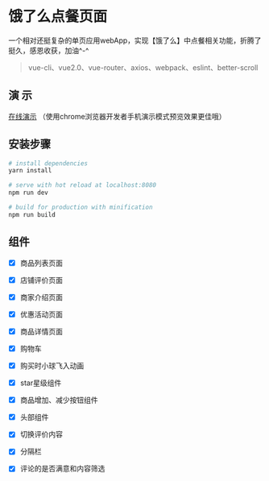 # 饿了么点餐页面

一个相对还挺复杂的单页应用webApp，实现【饿了么】中点餐相关功能，折腾了挺久，感恩收获，加油^-^


> vue-cli、vue2.0、vue-router、axios、webpack、eslint、better-scroll

## 演 示

<a href="http://www.iswn.me/eleme-vue2/#/goods" target="_blank">在线演示</a> （使用chrome浏览器开发者手机演示模式预览效果更佳哦）

## 安装步骤

``` bash
# install dependencies
yarn install

# serve with hot reload at localhost:8080
npm run dev

# build for production with minification
npm run build
```
## 组件

- [x] 商品列表页面
- [x] 店铺评价页面
- [x] 商家介绍页面
- [x] 优惠活动页面
- [x] 商品详情页面
- [x] 购物车
- [x] 购买时小球飞入动画
- [x] star星级组件
- [x] 商品增加、减少按钮组件
- [x] 头部组件
- [x] 切换评价内容
- [x] 分隔栏
- [x] 评论的是否满意和内容筛选

